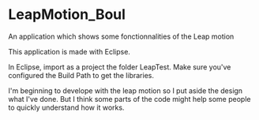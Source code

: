 LeapMotion_Boul
===============

An application which shows some fonctionnalities of the Leap motion

This application is made with Eclipse.

In Eclipse, import as a project the folder LeapTest.
Make sure you've configured the Build Path to get the libraries.

I'm beginning to develope with the leap motion so I put aside the design what I've done. 
But I think some parts of the code might help some people to quickly understand how it works.

